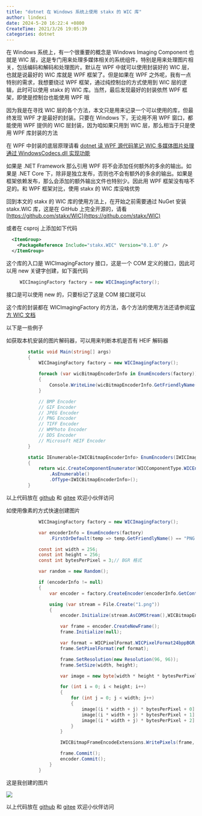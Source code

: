 ```yaml
---
title: "dotnet 在 Windows 系统上使用 stakx 的 WIC 库"
author: lindexi
date: 2024-5-20 16:22:4 +0800
CreateTime: 2021/3/26 19:05:39
categories: dotnet
---
```


在 Windows 系统上，有一个很重要的概念是 Windows Imaging Component 也就是 WIC 层，这是专门用来处理多媒体相关的系统组件，特别是用来处理图片相关，包括编码和解码和处理图片。默认在 WPF 中就可以使用封装好的 WIC 层，也就是说最好的 WIC 库就是 WPF 框架了。但是如果在 WPF 之外呢，我有一点特别的需求，我想要绕过 WPF 框架，通过纯控制台的方式使用到 WIC 层的逻辑，此时可以使用 stakx 的 WIC 库。当然，最后发现最好的封装依然 WPF 框架，即使是控制台也能使用 WPF 哦

<!--more-->


<!-- CreateTime:2021/3/26 19:05:39 -->

<!-- 发布 -->

因为我是在寻找 WIC 层的各个方法，本文只是用来记录一个可以使用的库，但最终发现 WPF 才是最好的封装。只要在 Windows 下，无论用不用 WPF 窗口，都能使用 WPF 提供的 WIC 层封装，因为咱如果只用到 WIC 层，那么相当于只是使用 WPF 库封装的方法

在 WPF 中封装的底层原理请看 [dotnet 读 WPF 源代码笔记 WIC 多媒体图片处理通过 WindowsCodecs.dll 实现功能](https://blog.lindexi.com/post/dotnet-%E8%AF%BB-WPF-%E6%BA%90%E4%BB%A3%E7%A0%81%E7%AC%94%E8%AE%B0-WIC-%E5%A4%9A%E5%AA%92%E4%BD%93%E5%9B%BE%E7%89%87%E5%A4%84%E7%90%86%E9%80%9A%E8%BF%87-WindowsCodecs.dll-%E5%AE%9E%E7%8E%B0%E5%8A%9F%E8%83%BD.html )

如果是 .NET Framework 那么引用 WPF 将不会添加任何额外的多余的输出。如果是 .NET Core 下，除非是独立发布，否则也不会有额外的多余的输出。如果是框架依赖发布，那么会添加的额外输出文件也特别少。因此用 WPF 框架没有啥不足的。和 WPF 框架对比，使用 stakx 的 WIC 库没啥优势

回到本文的 stakx 的 WIC 库的使用方法上，在开始之前需要通过 NuGet 安装 stakx.WIC 库，这是在 GitHub 上完全开源的，请看 [https://github.com/stakx/WIC](https://github.com/stakx/WIC) 

或者在 csproj 上添加如下代码

```xml
  <ItemGroup>
    <PackageReference Include="stakx.WIC" Version="0.1.0" />
  </ItemGroup>
```

这个库的入口是 WICImagingFactory 接口，这是一个 COM 定义的接口，因此可以用 new 关键字创建，如下面代码

```csharp
     WICImagingFactory factory = new WICImagingFactory();
```

接口是可以使用 new 的，只要标记了这是 COM 接口就可以

这个库的封装都在 WICImagingFactory 的方法，各个方法的使用方法还请参阅[官方 WIC 文档](https://docs.microsoft.com/en-us/windows/win32/wic/-wic-lh)

以下是一些例子

如获取本机安装的图片解码器，可以用来判断本机是否有 HEIF 解码器

```csharp
        static void Main(string[] args)
        {
            WICImagingFactory factory = new WICImagingFactory();

            foreach (var wicBitmapEncoderInfo in EnumEncoders(factory))
            {
                Console.WriteLine(wicBitmapEncoderInfo.GetFriendlyName());
            }

            // BMP Encoder
            // GIF Encoder
            // JPEG Encoder
            // PNG Encoder
            // TIFF Encoder
            // WMPhoto Encoder
            // DDS Encoder
            // Microsoft HEIF Encoder
        }

        static IEnumerable<IWICBitmapEncoderInfo> EnumEncoders(IWICImagingFactory wic)
        {
            return wic.CreateComponentEnumerator(WICComponentType.WICEncoder, WICComponentEnumerateOptions.WICComponentEnumerateDefault)
                .AsEnumerable()
                .OfType<IWICBitmapEncoderInfo>();
        }
```

以上代码放在 [github](https://github.com/lindexi/lindexi_gd/tree/0129f0e7/HairleakaibaniWawfeahewur ) 和 [gitee](https://gitee.com/lindexi/lindexi_gd/tree/0129f0e7/HairleakaibaniWawfeahewur ) 欢迎小伙伴访问

如使用像素的方式快速创建图片

```csharp
            WICImagingFactory factory = new WICImagingFactory();

            var encoderInfo = EnumEncoders(factory)
                .FirstOrDefault(temp => temp.GetFriendlyName() == "PNG Encoder");

            const int width = 256;
            const int height = 256;
            const int bytesPerPixel = 3;// BGR 格式

            var random = new Random();

            if (encoderInfo != null)
            {
                var encoder = factory.CreateEncoder(encoderInfo.GetContainerFormat());

                using (var stream = File.Create("1.png"))
                {
                    encoder.Initialize(stream.AsCOMStream(),WICBitmapEncoderCacheOption.WICBitmapEncoderNoCache);

                    var frame = encoder.CreateNewFrame();
                    frame.Initialize(null);

                    var format = WICPixelFormat.WICPixelFormat24bppBGR;
                    frame.SetPixelFormat(ref format);

                    frame.SetResolution(new Resolution(96, 96));
                    frame.SetSize(width, height);

                    var image = new byte[width * height * bytesPerPixel];

                    for (int i = 0; i < height; i++)
                    {
                        for (int j = 0; j < width; j++)
                        {
                            image[(i * width + j) * bytesPerPixel + 0] = (byte)random.Next(255);
                            image[(i * width + j) * bytesPerPixel + 1] = (byte)random.Next(255);
                            image[(i * width + j) * bytesPerPixel + 2] = (byte)random.Next(255);
                        }
                    }

                    IWICBitmapFrameEncodeExtensions.WritePixels(frame, height, width * bytesPerPixel, image);

                    frame.Commit();
                    encoder.Commit();
                }
            }
```

这是我创建的图片

<!-- ![](image/dotnet 在 Windows 系统上使用 stakx 的 WIC 库/dotnet 在 Windows 系统上使用 stakx 的 WIC 库0.png) -->

![](https://i.loli.net/2021/03/26/Ji4A2eNrz5PVL8g.jpg)

以上代码放在 [github](https://github.com/lindexi/lindexi_gd/tree/dccc43c6/HairleakaibaniWawfeahewur ) 和 [gitee](https://gitee.com/lindexi/lindexi_gd/tree/dccc43c6/HairleakaibaniWawfeahewur ) 欢迎小伙伴访问

